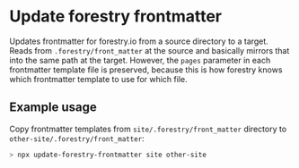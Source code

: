 # Update forestry frontmatter

Updates frontmatter for forestry.io from a source directory to a target. Reads from `.forestry/front_matter` at the source and basically mirrors that into the same path at the target. However, the `pages` parameter in each frontmatter template file is preserved, because this is how forestry knows which frontmatter template to use for which file.

## Example usage

Copy frontmatter templates from `site/.forestry/front_matter` directory to `other-site/.forestry/front_matter`:

```bash
> npx update-forestry-frontmatter site other-site
```